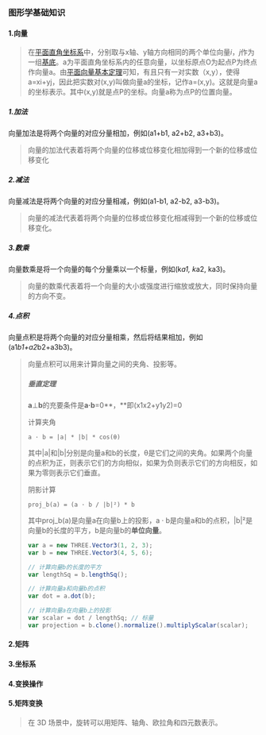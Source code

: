 ### 图形学基础知识

#### 1.向量

> 在[平面直角坐标系](https://baike.baidu.com/item/平面直角坐标系?fromModule=lemma_inlink)中，分别取与x轴、y轴方向相同的两个单位向量*i*，*j*作为一组[基底](https://baike.baidu.com/item/基底?fromModule=lemma_inlink)。a为平面直角坐标系内的任意向量，以坐标原点O为起点P为终点作向量a。由[平面向量基本定理](https://baike.baidu.com/item/平面向量基本定理?fromModule=lemma_inlink)可知，有且只有一对实数（x,y），使得a=xi+yj，因此把实数对(x,y)叫做向量a的坐标，记作a=(x,y)。这就是向量a的坐标表示。其中(x,y)就是点P的坐标。向量a称为点P的位置向量。 
>

##### 1.加法

向量加法是将两个向量的对应分量相加，例如(a1+b1, a2+b2, a3+b3)。

>  向量的加法代表着将两个向量的位移或位移变化相加得到一个新的位移或位移变化

##### 2.减法

向量减法是将两个向量的对应分量相减，例如(a1-b1, a2-b2, a3-b3)。

> 向量的减法代表着将两个向量的位移或位移变化相减得到一个新的位移或位移变化。

##### 3.数乘

向量数乘是将一个向量的每个分量乘以一个标量，例如(k*a1, k*a2, ka3)。

> 向量的数乘代表着将一个向量的大小或强度进行缩放或放大，同时保持向量的方向不变。

##### 4.点积

向量点积是将两个向量的对应分量相乘，然后将结果相加，例如(a1*b1+a2*b2+a3b3)。

> 向量点积可以用来计算向量之间的夹角、投影等。
>
> ##### 垂直定理
>
> **a**⊥**b**的充要条件是**a·b**=0**，**即(x1x2+y1y2)=0 
>
> 计算夹角
>
> `a · b = |a| * |b| * cos(θ)`
>
> 其中|a|和|b|分别是向量a和b的长度，θ是它们之间的夹角。如果两个向量的点积为正，则表示它们的方向相似，如果为负则表示它们的方向相反，如果为零则表示它们垂直。
>
> 阴影计算
>
> `proj_b(a) = (a · b / |b|²) * b` 
>
> 其中proj_b(a)是向量a在向量b上的投影，a · b是向量a和b的点积，|b|²是向量b的长度的平方，b是向量b的**单位向量**。
>
> ```javascript
> var a = new THREE.Vector3(1, 2, 3);
> var b = new THREE.Vector3(4, 5, 6);
> 
> // 计算向量b的长度的平方
> var lengthSq = b.lengthSq();
> 
> // 计算向量a和向量b的点积
> var dot = a.dot(b);
> 
> // 计算向量a在向量b上的投影
> var scalar = dot / lengthSq; // 标量
> var projection = b.clone().normalize().multiplyScalar(scalar);
> ```

#### 2.矩阵

#### 3.坐标系

#### 4.变换操作

#### 5.矩阵变换



> 在 3D 场景中，旋转可以用矩阵、轴角、欧拉角和四元数表示。